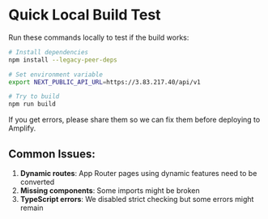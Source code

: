 # Quick Local Build Test

Run these commands locally to test if the build works:

```bash
# Install dependencies
npm install --legacy-peer-deps

# Set environment variable
export NEXT_PUBLIC_API_URL=https://3.83.217.40/api/v1

# Try to build
npm run build
```

If you get errors, please share them so we can fix them before deploying to Amplify.

## Common Issues:
1. **Dynamic routes**: App Router pages using dynamic features need to be converted
2. **Missing components**: Some imports might be broken
3. **TypeScript errors**: We disabled strict checking but some errors might remain
